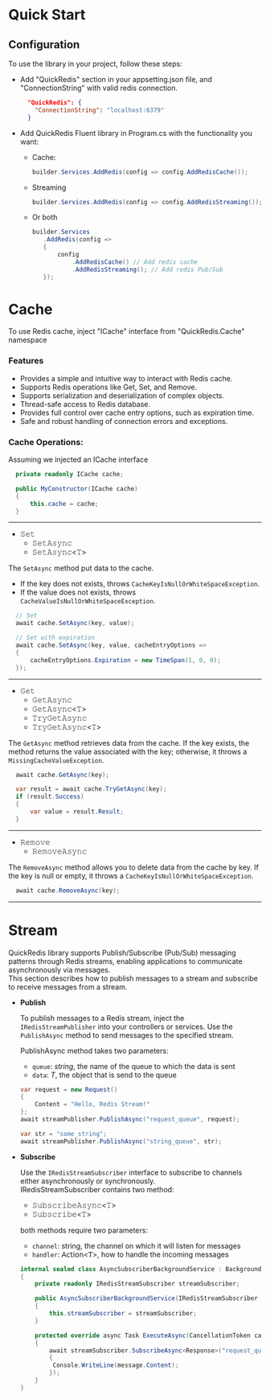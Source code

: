 Quick Start
==========================

## Configuration
To use the library in your project, follow these steps:
>
 - Add "QuickRedis" section in your appsetting.json file, and "ConnectionString" with valid redis connection.
   ```json
     "QuickRedis": {
       "ConnectionString": "localhost:6379"
     }
   ```

 - Add QuickRedis Fluent library in Program.cs with the functionality you want:
   - Cache:
      ```C#
      builder.Services.AddRedis(config => config.AddRedisCache());
      ```
 
    - Streaming
      ```C#
      builder.Services.AddRedis(config => config.AddRedisStreaming());
      ```

    - Or both
      ```C#
      builder.Services
         .AddRedis(config =>
         {
             config
                 .AddRedisCache() // Add redis cache
                 .AddRedisStreaming(); // Add redis Pub/Sub
         });
      ```

# Cache
To use Redis cache, inject "ICache" interface from "QuickRedis.Cache" namespace

### Features
 - Provides a simple and intuitive way to interact with Redis cache.
 - Supports Redis operations like Get, Set, and Remove.
 - Supports serialization and deserialization of complex objects.
 - Thread-safe access to Redis database.
 - Provides full control over cache entry options, such as expiration time.
 - Safe and robust handling of connection errors and exceptions.

### Cache Operations:

Assuming we injected an ICache interface
```C#
  private readonly ICache cache;

  public MyConstructor(ICache cache)
  {
      this.cache = cache;
  }
```

---

 - 𝚂𝚎𝚝
   - 𝚂𝚎𝚝𝙰𝚜𝚢𝚗𝚌
   - 𝚂𝚎𝚝𝙰𝚜𝚢𝚗𝚌<𝚃>

  The `𝚂𝚎𝚝𝙰𝚜𝚢𝚗𝚌` method put data to the cache. 
   - If the key does not exists, throws `CacheKeyIsNullOrWhiteSpaceException`.
   - If the value does not exists, throws `CacheValueIsNullOrWhiteSpaceException`.

   ```C#
     // Set
     await cache.SetAsync(key, value);

     // Set with expiration
     await cache.SetAsync(key, value, cacheEntryOptions =>
     {
         cacheEntryOptions.Expiration = new TimeSpan(1, 0, 0);
     });
   ```

---

 - 𝙶𝚎𝚝
   - 𝙶𝚎𝚝𝙰𝚜𝚢𝚗𝚌
   - 𝙶𝚎𝚝𝙰𝚜𝚢𝚗𝚌<𝚃>
   - 𝚃𝚛𝚢𝙶𝚎𝚝𝙰𝚜𝚢𝚗𝚌
   - 𝚃𝚛𝚢𝙶𝚎𝚝𝙰𝚜𝚢𝚗𝚌<𝚃>
   
 The `GetAsync` method retrieves data from the cache. If the key exists, the method returns the value associated with the key; otherwise, it throws a `MissingCacheValueException`.

   ```C#
     await cache.GetAsync(key);
   ```

   ```C#
     var result = await cache.𝚃𝚛𝚢𝙶𝚎𝚝𝙰𝚜𝚢𝚗𝚌(key);
     if (result.Success)
     {
         var value = result.Result;
     }
   ```

---

 - 𝚁𝚎𝚖𝚘𝚟𝚎
   - 𝚁𝚎𝚖𝚘𝚟𝚎𝙰𝚜𝚢𝚗𝚌
   
 The `RemoveAsync` method allows you to delete data from the cache by key. If the key is null or empty, it throws a `CacheKeyIsNullOrWhiteSpaceException`. 

   ```C#
     await cache.RemoveAsync(key);
   ```

---

# Stream

QuickRedis library supports Publish/Subscribe (Pub/Sub) messaging patterns through Redis streams, enabling applications to communicate asynchronously via messages. <br>
This section describes how to publish messages to a stream and subscribe to receive messages from a stream.

 - **Publish**
   
   To publish messages to a Redis stream, inject the `IRedisStreamPublisher` into your controllers or services. Use the `PublishAsync` method to send messages to the specified stream. <br>

   PublishAsync method takes two parameters:
    - `queue`: *string*, the name of the queue to which the data is sent
    - `data`: *T*, the object that is send to the queue
      
   ```C#
   var request = new Request() 
   { 
       Content = "Hello, Redis Stream!"
   };
   await streamPublisher.PublishAsync("request_queue", request);

   var str = "some_string";
   await streamPublisher.PublishAsync("string_queue", str);
   ```

 - **Subscribe**

   Use the `IRedisStreamSubscriber` interface to subscribe to channels either asynchronously or synchronously. <br>
   IRedisStreamSubscriber contains two method:
    - 𝚂𝚞𝚋𝚜𝚌𝚛𝚒𝚋𝚎𝙰𝚜𝚢𝚗𝚌<𝚃>
    - 𝚂𝚞𝚋𝚜𝚌𝚛𝚒𝚋𝚎<𝚃>
   
   both methods require two parameters:
    - `channel`: string, the channel on which it will listen for messages
    - `handler`: 𝖠𝖼𝗍𝗂𝗈𝗇<𝖳>, how to handle the incoming messages

   ```C#
   internal sealed class AsyncSubscriberBackgroundService : BackgroundService
   {
       private readonly IRedisStreamSubscriber streamSubscriber;

       public AsyncSubscriberBackgroundService(IRedisStreamSubscriber streamSubscriber)
       {
           this.streamSubscriber = streamSubscriber;
       }

       protected override async Task ExecuteAsync(CancellationToken cancellationToken)
       {
           await streamSubscriber.SubscribeAsync<Response>("request_queue", message =>
           {
            Console.WriteLine(message.Content);
           });
       }
   }
   ```







